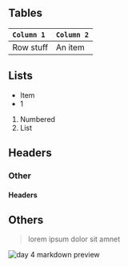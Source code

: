 ## Tables
| `Column 1` | `Column 2`|
| :-----------  | :-------------
|  Row stuff       | An item

## Lists
* Item 
* 1
1. Numbered
2. List


## Headers
### Other
#### Headers

## Others
> lorem ipsum dolor sit amnet

![day 4 markdown preview](https://user-images.githubusercontent.com/40396070/81979321-ab96d780-9624-11ea-8728-07980c3ba3c6.PNG)